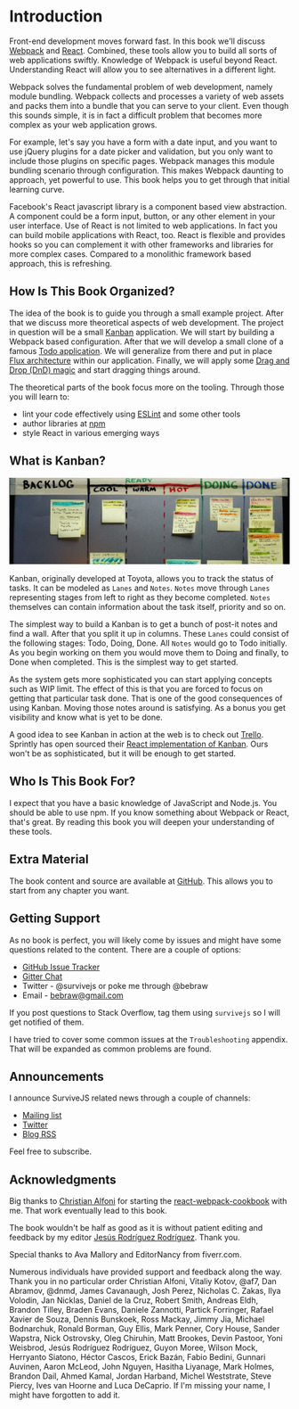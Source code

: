 # Introduction

Front-end development moves forward fast. In this book we'll discuss  [Webpack](https://webpack.github.io/) and [React](https://facebook.github.io/react/). Combined, these tools allow you to build all sorts of web applications swiftly. Knowledge of Webpack is useful beyond React. Understanding React will allow you to see alternatives in a different light.

Webpack solves the fundamental problem of web development, namely module bundling. Webpack collects and processes a variety of web assets and packs them into a bundle that you can serve to your client. Even though this sounds simple, it is in fact a difficult problem that becomes more complex as your web application grows.

For example, let's say you have a form with a date input, and you want to use jQuery plugins for a date picker and validation, but you only want to include those plugins on specific pages. Webpack manages this module bundling scenario through configuration. This makes Webpack daunting to approach, yet powerful to use. This book helps you to get through that initial learning curve.

Facebook's React javascript library is a component based view abstraction. A component could be a form input, button, or any other element in your user interface. Use of React is not limited to web applications. In fact you can build mobile applications with React, too. React is flexible and provides hooks so you can complement it with other frameworks and libraries for more complex cases. Compared to a monolithic framework based approach, this is refreshing.

## How Is This Book Organized?

The idea of the book is to guide you through a small example project. After that we discuss more theoretical aspects of web development. The project in question will be a small [Kanban](https://en.wikipedia.org/wiki/Kanban) application. We will start by building a Webpack based configuration. After that we will develop a small clone of a famous [Todo application](http://todomvc.com/). We will generalize from there and put in place [Flux architecture](https://facebook.github.io/flux/docs/overview.html) within our application. Finally, we will apply some [Drag and Drop (DnD) magic](https://gaearon.github.io/react-dnd/) and start dragging things around.

The theoretical parts of the book focus more on the tooling. Through those you will learn to:

* lint your code effectively using [ESLint](http://eslint.org/) and some other tools
* author libraries at [npm](https://www.npmjs.com/)
* style React in various emerging ways

## What is Kanban?

![Kanban by Dennis Hamilton (CC BY)](images/kanban_intro.jpg)

Kanban, originally developed at Toyota, allows you to track the status of tasks. It can be modeled as `Lanes` and `Notes`. `Notes` move through `Lanes` representing stages from left to right as they become completed. `Notes` themselves can contain information about the task itself, priority and so on.

The simplest way to build a Kanban is to get a bunch of post-it notes and find a wall. After that you split it up in columns. These `Lanes` could consist of the following stages: Todo, Doing, Done. All `Notes` would go to Todo initially. As you begin working on them you would move them to Doing and finally, to Done when completed. This is the simplest way to get started.

As the system gets more sophisticated you can start applying concepts such as WIP limit. The effect of this is that you are forced to focus on getting that particular task done. That is one of the good consequences of using Kanban. Moving those notes around is satisfying. As a bonus you get visibility and know what is yet to be done.

A good idea to see Kanban in action at the web is to check out [Trello](https://trello.com/). Sprintly has open sourced their [React implementation of Kanban](https://github.com/sprintly/sprintly-kanban). Ours won't be as sophisticated, but it will be enough to get started.

## Who Is This Book For?

I expect that you have a basic knowledge of JavaScript and Node.js. You should be able to use npm. If you know something about Webpack or React, that's great. By reading this book you will deepen your understanding of these tools.
## Extra Material

The book content and source are available at [GitHub](https://github.com/survivejs/webpack_react). This allows you to start from any chapter you want.

## Getting Support

As no book is perfect, you will likely come by issues and might have some questions related to the content. There are a couple of options:

* [GitHub Issue Tracker](https://github.com/survivejs/webpack_react/issues)
* [Gitter Chat](https://gitter.im/survivejs/webpack_react)
* Twitter - @survivejs or poke me through @bebraw
* Email - bebraw@gmail.com

If you post questions to Stack Overflow, tag them using `survivejs` so I will get notified of them.

I have tried to cover some common issues at the `Troubleshooting` appendix. That will be expanded as common problems are found.

## Announcements

I announce SurviveJS related news through a couple of channels:

* [Mailing list](http://eepurl.com/bth1v5)
* [Twitter](https://twitter.com/survivejs)
* [Blog RSS](http://survivejs.com/atom.xml)

Feel free to subscribe.

## Acknowledgments

Big thanks to [Christian Alfoni](http://www.christianalfoni.com/) for starting the [react-webpack-cookbook](https://github.com/christianalfoni/react-webpack-cookbook) with me. That work eventually lead to this book.

The book wouldn't be half as good as it is without patient editing and feedback by my editor [Jesús Rodríguez Rodríguez](https://github.com/Foxandxss). Thank you.

Special thanks to Ava Mallory and EditorNancy from fiverr.com.

Numerous individuals have provided support and feedback along the way. Thank you in no particular order Christian Alfoni, Vitaliy Kotov, @af7, Dan Abramov, @dnmd, James Cavanaugh, Josh Perez, Nicholas C. Zakas, Ilya Volodin, Jan Nicklas, Daniel de la Cruz, Robert Smith, Andreas Eldh, Brandon Tilley, Braden Evans, Daniele Zannotti, Partick Forringer, Rafael Xavier de Souza, Dennis Bunskoek, Ross Mackay, Jimmy Jia, Michael Bodnarchuk, Ronald Borman, Guy Ellis, Mark Penner, Cory House, Sander Wapstra, Nick Ostrovsky, Oleg Chiruhin, Matt Brookes, Devin Pastoor, Yoni Weisbrod, Jesús Rodríguez Rodríguez, Guyon Moree, Wilson Mock, Herryanto Siatono, Héctor Cascos, Erick Bazán, Fabio Bedini, Gunnari Auvinen, Aaron McLeod, John Nguyen, Hasitha Liyanage, Mark Holmes, Brandon Dail, Ahmed Kamal, Jordan Harband, Michel Weststrate, Steve Piercy, Ives van Hoorne and Luca DeCaprio. If I'm missing your name, I might have forgotten to add it.
